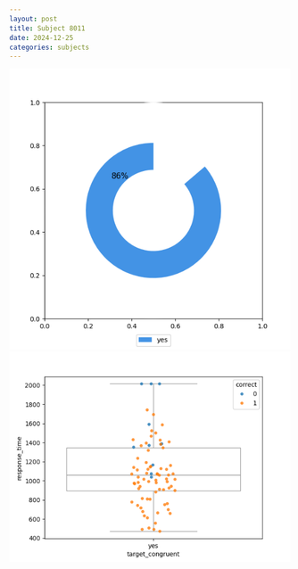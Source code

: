 ```yaml
---
layout: post
title: Subject 8011
date: 2024-12-25
categories: subjects
---
```


![](data/8011/run-14/8011_accuracy_target_congruence.png)
![](data/8011/run-14/8011_rt_congruence.png)
